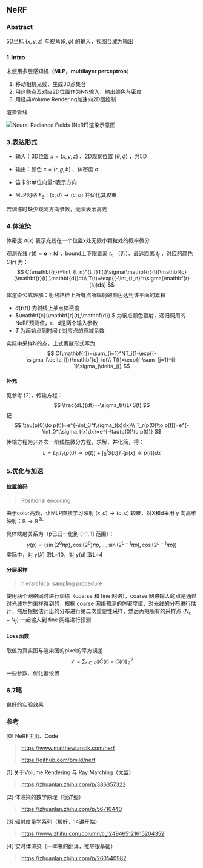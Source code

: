 ## NeRF

### Abstract

5D坐标 $(x,y,z)$ 与视角$(\theta,\phi)$ 的输入，视图合成为输出

### 1.Intro

未使用多层感知机（**MLP，multilayer perceptron**）

1. 移动相机光线，生成3D点集合
2. 用这些点及对应2D位置作为NN输入，输出颜色与密度
3. 用经典Volume Rendering加速向2D图绘制

渲染管线

![Neural Radiance Fields (NeRF)渲染示意图](https://github.com/bmild/nerf/blob/master/imgs/pipeline.jpg?raw=true)

### 3.表达形式

* 输入：3D位置 $x=(x,y,z)$ 、2D观察位置 $(\theta,\phi)$ ，共5D

* 输出：颜色 $c=(r,g,b)$ 、体密度 $\sigma$

* 笛卡尔单位向量d表示方向
* MLP网络 $F_\theta:(x,d)\to(c,\sigma)$ 并优化其权重 

若训练时缺少观测方向参数，无法表示高光

### 4.体渲染

体密度 $\sigma(x)$ 表示光线在一个位置x处无限小颗粒处的概率微分

观测光线 $\mathbf{r}(t)=\mathbf{o}+t\mathbf{d}$ ，bound上下限距离 $t_n$ （近）、最远距离 $t_f$ ，对应的颜色 $C(\mathbf{r})$ 为：
$$
C(\mathbf{r})=\int_{t_n}^{t_f}T(t)\sigma(\mathbf{r}(t))\mathbf{c}(\mathbf{r}(t),\mathbf{d})dt\\
T(t)=\exp{(-\int_{t_n}^t\sigma(\mathbf{r}(s))ds}
$$
体渲染公式理解：射线路径上所有点所辐射的颜色达到该平面的累积

* $\sigma(\mathbf{r}(t))$ 为射线上某点体密度
* $\mathbf{c}(\mathbf{r}(t),\mathbf{d}) $ 为该点颜色辐射，递归调用的NeRF预测值，r、d是两个输入参数
* $T$ 为起始点到时间 $t$ 对应点的衰减系数

实际中采样N的点，上式离散形式写为：
$$
C(\mathbf{r})=\sum_{i=1}^NT_i(1-\exp{(-\sigma_i\delta_i))}\mathbf{c}_idt\\
T(t)=\exp{(-\sum_{j=1}^{i-1}\sigma_j\delta_j)}
$$

#### 补充

见参考 [2]，传输方程：
$$
\frac{dL}{dt}=-\sigma_t(t)L+S(t)
$$
记
$$
\tau(p(0)\to p(t))=e^{-\int_0^t\sigma_t(x)dx}\\
T_r(p(0)\to p(t))=e^{-\int_0^t\sigma_t(x)dx}=e^{-\tau(p(0)\to p(t))}
$$
传输方程为非齐次一阶线性微分方程，求解，并化简，得：
$$
L=L_0T_r(p(0)\to p(t))+\int_0^tS(x)T_r(p(x)\to p(t))dx
$$

### 5.优化与加速

#### 位置编码

> Positional encoding

由于color高频，让MLP直接学习映射 $(x,d)\to (\sigma,c)$ 较难，对X和d采用 $\gamma$ 向高维映射：$\mathbb{R}\to\mathbb{R}^{2L}$ 

具体映射关系为（p已归一化到 $[-1,1]$ 范围）：
$$
\gamma(p)=(\sin(2^0\pi p),\cos(2^0)\pi p,...,\sin(2^{L-1}\pi p),\cos(2^{L-1}\pi p))
$$
实际中，对 $\gamma(X)$ 取L=10，对 $\gamma(d)$ 取L=4

#### 分层采样

> hierarchical sampling procedure

使用两个网络同时进行训练（coarse 和 fine 网络），coarse 网络输入的点是通过对光线均匀采样得到的，根据 coarse 网络预测的体密度值，对光线的分布进行估计，然后根据估计出的分布进行第二次重要性采样，然后再把所有的采样点 $(N_c+N_f)$ 一起输入到 fine 网络进行预测



#### Loss函数

取值为真实图与渲染图的pixel的平方误差
$$
\mathcal{L}=\sum_{r\in R}\left\| \hat{C}(r)-C(r) \right\|^2_2
$$
一些参数、优化器设置

### 6.7略

良好的实验效果

### 参考

[0] NeRF主页、Code

> https://www.matthewtancik.com/nerf
>
> https://github.com/bmild/nerf

[1] 关于Volume Rendering 与 Ray Marching（太监）

> https://zhuanlan.zhihu.com/p/386357322

[2] 体渲染的数学原理（很详细）

> https://zhuanlan.zhihu.com/p/56710440

[3] 辐射度量学系列（极好，14讲开始）

> https://www.zhihu.com/column/c_1249465121615204352

[4] 实时体渲染（一本书的翻译，推导很基础）

> https://zhuanlan.zhihu.com/p/260540982
